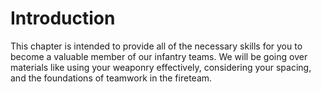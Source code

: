 # Introduction

This chapter is intended to provide all of the necessary skills for you to become a valuable member of our infantry teams. We will be going over materials like using your weaponry effectively, considering your spacing, and the foundations of teamwork in the fireteam.
